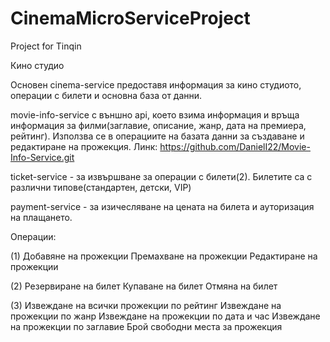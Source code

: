 # CinemaMicroServiceProject

Project for Tinqin

Кино студио

Основен cinema-service предоставя информация за кино студиото, операции с билети и основна база от данни.

movie-info-service с външно api, което взима информация и връща информация за филми(заглавие, описание, жанр, дата на премиера, рейтинг). Използва се в операциите на базата данни за създаване и редактиране на прожекция. Линк: https://github.com/DanielI22/Movie-Info-Service.git

ticket-service - за извършване за операции с билети(2). Билетите са с различни типове(стандартен, детски, VIP)

payment-service - за изичесляване на цената на билета и ауторизация на плащането.


Операции:

(1)
Добавяне на прожекции
Премахване на прожекции
Редактиране на прожекции

(2)
Резервиране на билет
Купаване на билет
Отмяна на билет

(3)
Извеждане на всички прожекции по рейтинг
Извеждане на прожекции по жанр
Извеждане на прожекции по дата и час
Извеждане на прожекции по заглавие
Брой свободни места за прожекция
